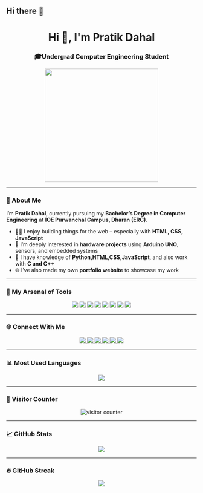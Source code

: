 ## Hi there 👋

<h1 align="center">Hi 👋, I'm Pratik Dahal</h1>
<h3 align="center">🎓Undergrad Computer Engineering Student</h3>

<p align="center">
  <img src="https://cdni.iconscout.com/illustration/premium/thumb/coding-on-computer-6074780-5059490.png" width="300" />
</p>

---

### 🚀 About Me

I’m **Pratik Dahal**, currently pursuing my **Bachelor’s Degree in Computer Engineering** at **IOE Purwanchal Campus, Dharan (ERC)**.

- 👨‍💻 I enjoy building things for the web – especially with **HTML, CSS, JavaScript**
- 🔌 I’m deeply interested in **hardware projects** using **Arduino UNO**, sensors, and embedded systems
- 🧠 I have knowledge of **Python,HTML,CSS,JavaScript**, and also work with **C and C++**
- 🌐 I’ve also made my own **portfolio website** to showcase my work

---

### 🧰 My Arsenal of Tools

<p align="center">
  <img src="https://img.shields.io/badge/C-00599C?style=for-the-badge&logo=c&logoColor=white" />
  <img src="https://img.shields.io/badge/C++-00599C?style=for-the-badge&logo=cplusplus&logoColor=white" />
  <img src="https://img.shields.io/badge/Python-3776AB?style=for-the-badge&logo=python&logoColor=white" />
  <img src="https://img.shields.io/badge/HTML5-E34F26?style=for-the-badge&logo=html5&logoColor=white" />
  <img src="https://img.shields.io/badge/CSS3-1572B6?style=for-the-badge&logo=css3&logoColor=white" />
  <img src="https://img.shields.io/badge/JavaScript-F7DF1E?style=for-the-badge&logo=javascript&logoColor=black" />
  <img src="https://img.shields.io/badge/Arduino-00979D?style=for-the-badge&logo=arduino&logoColor=white" />
  <img src="https://img.shields.io/badge/Git-F05032?style=for-the-badge&logo=git&logoColor=white" />
</p>

---

### 🌐 Connect With Me

<p align="center">
  <a href="mailto:pratikd354@email.com">
    <img src="https://img.shields.io/badge/Email-D14836?style=for-the-badge&logo=gmail&logoColor=white" />
  </a>
  <a href="https://github.com/pratikkdahal">
    <img src="https://img.shields.io/badge/GitHub-100000?style=for-the-badge&logo=github&logoColor=white" />
  </a>
  <a href="https://www.linkedin.com/in/pratikkdahal/">
    <img src="https://img.shields.io/badge/LinkedIn-0077B5?style=for-the-badge&logo=linkedin&logoColor=white" />
  </a>
  <a href="https://your-portfolio-link.com">
    <img src="https://img.shields.io/badge/Portfolio-000000?style=for-the-badge&logo=aboutdotme&logoColor=white" />
  </a>
  <a href="https://www.instagram.com/pratiikd15/">
    <img src="https://img.shields.io/badge/Instagram-E4405F?style=for-the-badge&logo=instagram&logoColor=white" />
  </a>
  <a href="https://discordapp.com/users/pra71k">
    <img src="https://img.shields.io/badge/Discord-5865F2?style=for-the-badge&logo=discord&logoColor=white" />
  </a>
</p>

---

### 📊 Most Used Languages

<p align="center">
  <img src="https://github-readme-stats.vercel.app/api/top-langs/?username=pratikkdahal&layout=compact&theme=tokyonight" />
</p>

---

### 🔢 Visitor Counter

<p align="center">
  <img src="https://komarev.com/ghpvc/?username=pratikkdahal&label=Profile%20Views&color=0e75b6&style=flat" alt="visitor counter"/>
</p>

---

### 📈 GitHub Stats

<p align="center">
  <img src="https://github-readme-stats.vercel.app/api?username=pratikkdahal&show_icons=true&theme=tokyonight" />
</p>

---

### 🔥 GitHub Streak

<p align="center">
  <img src="https://streak-stats.demolab.com?user=pratikkdahal&theme=tokyonight&hide_border=false" />
</p>
